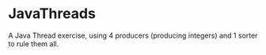 # JavaThreads
A Java Thread exercise, using 4 producers (producing integers) and 1 sorter to rule them all.
